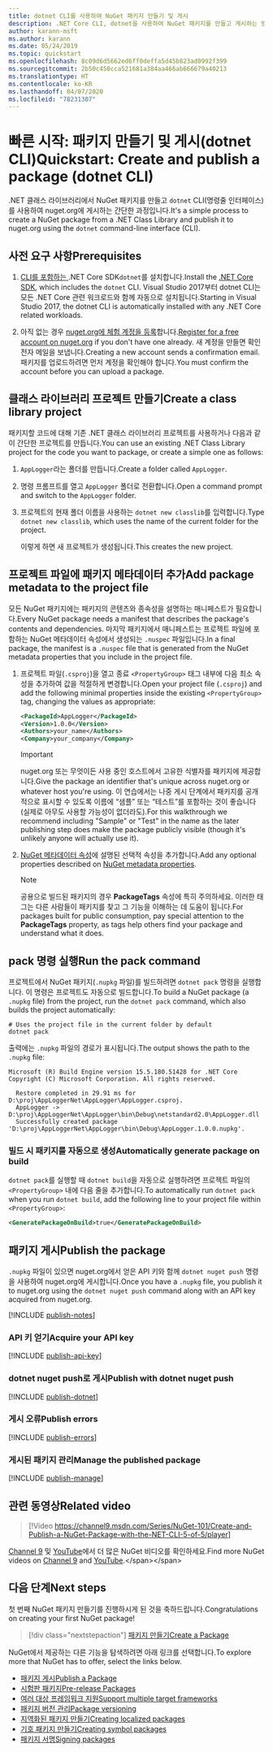 ```yaml
---
title: dotnet CLI를 사용하여 NuGet 패키지 만들기 및 게시
description: .NET Core CLI, dotnet을 사용하여 NuGet 패키지를 만들고 게시하는 방법에 대한 연습 자습서입니다.
author: karann-msft
ms.author: karann
ms.date: 05/24/2019
ms.topic: quickstart
ms.openlocfilehash: 8c09d6d5662ed6ff0deffa5d45b823ad0992f399
ms.sourcegitcommit: 2b50c450cca521681a384aa466ab666679a40213
ms.translationtype: HT
ms.contentlocale: ko-KR
ms.lasthandoff: 04/07/2020
ms.locfileid: "78231307"
---
```

# <a name="quickstart-create-and-publish-a-package-dotnet-cli"></a><span data-ttu-id="a0eba-103">빠른 시작: 패키지 만들기 및 게시(dotnet CLI)</span><span class="sxs-lookup"><span data-stu-id="a0eba-103">Quickstart: Create and publish a package (dotnet CLI)</span></span>

<span data-ttu-id="a0eba-104">.NET 클래스 라이브러리에서 NuGet 패키지를 만들고 `dotnet` CLI(명령줄 인터페이스)를 사용하여 nuget.org에 게시하는 간단한 과정입니다.</span><span class="sxs-lookup"><span data-stu-id="a0eba-104">It's a simple process to create a NuGet package from a .NET Class Library and publish it to nuget.org using the `dotnet` command-line interface (CLI).</span></span>

## <a name="prerequisites"></a><span data-ttu-id="a0eba-105">사전 요구 사항</span><span class="sxs-lookup"><span data-stu-id="a0eba-105">Prerequisites</span></span>

1. <span data-ttu-id="a0eba-106">[ CLI를 포함하는 ](https://www.microsoft.com/net/download/).NET Core SDK`dotnet`를 설치합니다.</span><span class="sxs-lookup"><span data-stu-id="a0eba-106">Install the [.NET Core SDK](https://www.microsoft.com/net/download/), which includes the `dotnet` CLI.</span></span> <span data-ttu-id="a0eba-107">Visual Studio 2017부터 dotnet CLI는 모든 .NET Core 관련 워크로드와 함께 자동으로 설치됩니다.</span><span class="sxs-lookup"><span data-stu-id="a0eba-107">Starting in Visual Studio 2017, the dotnet CLI is automatically installed with any .NET Core related workloads.</span></span>

1. <span data-ttu-id="a0eba-108">아직 없는 경우 [nuget.org에 체험 계정을 등록](https://www.nuget.org/users/account/LogOn?returnUrl=%2F)합니다.</span><span class="sxs-lookup"><span data-stu-id="a0eba-108">[Register for a free account on nuget.org](https://www.nuget.org/users/account/LogOn?returnUrl=%2F) if you don't have one already.</span></span> <span data-ttu-id="a0eba-109">새 계정을 만들면 확인 전자 메일을 보냅니다.</span><span class="sxs-lookup"><span data-stu-id="a0eba-109">Creating a new account sends a confirmation email.</span></span> <span data-ttu-id="a0eba-110">패키지를 업로드하려면 먼저 계정을 확인해야 합니다.</span><span class="sxs-lookup"><span data-stu-id="a0eba-110">You must confirm the account before you can upload a package.</span></span>

## <a name="create-a-class-library-project"></a><span data-ttu-id="a0eba-111">클래스 라이브러리 프로젝트 만들기</span><span class="sxs-lookup"><span data-stu-id="a0eba-111">Create a class library project</span></span>

<span data-ttu-id="a0eba-112">패키지할 코드에 대해 기존 .NET 클래스 라이브러리 프로젝트를 사용하거나 다음과 같이 간단한 프로젝트를 만듭니다.</span><span class="sxs-lookup"><span data-stu-id="a0eba-112">You can use an existing .NET Class Library project for the code you want to package, or create a simple one as follows:</span></span>

1. <span data-ttu-id="a0eba-113">`AppLogger`라는 폴더를 만듭니다.</span><span class="sxs-lookup"><span data-stu-id="a0eba-113">Create a folder called `AppLogger`.</span></span>

1. <span data-ttu-id="a0eba-114">명령 프롬프트를 열고 `AppLogger` 폴더로 전환합니다.</span><span class="sxs-lookup"><span data-stu-id="a0eba-114">Open a command prompt and switch to the `AppLogger` folder.</span></span>

1. <span data-ttu-id="a0eba-115">프로젝트의 현재 폴더 이름을 사용하는 `dotnet new classlib`를 입력합니다.</span><span class="sxs-lookup"><span data-stu-id="a0eba-115">Type `dotnet new classlib`, which uses the name of the current folder for the project.</span></span>

   <span data-ttu-id="a0eba-116">이렇게 하면 새 프로젝트가 생성됩니다.</span><span class="sxs-lookup"><span data-stu-id="a0eba-116">This creates the new project.</span></span>

## <a name="add-package-metadata-to-the-project-file"></a><span data-ttu-id="a0eba-117">프로젝트 파일에 패키지 메타데이터 추가</span><span class="sxs-lookup"><span data-stu-id="a0eba-117">Add package metadata to the project file</span></span>

<span data-ttu-id="a0eba-118">모든 NuGet 패키지에는 패키지의 콘텐츠와 종속성을 설명하는 매니페스트가 필요합니다.</span><span class="sxs-lookup"><span data-stu-id="a0eba-118">Every NuGet package needs a manifest that describes the package's contents and dependencies.</span></span> <span data-ttu-id="a0eba-119">마지막 패키지에서 매니페스트는 프로젝트 파일에 포함하는 NuGet 메타데이터 속성에서 생성되는 `.nuspec` 파일입니다.</span><span class="sxs-lookup"><span data-stu-id="a0eba-119">In a final package, the manifest is a `.nuspec` file that is generated from the NuGet metadata properties that you include in the project file.</span></span>

1. <span data-ttu-id="a0eba-120">프로젝트 파일(`.csproj`)을 열고 종료 `<PropertyGroup>` 태그 내부에 다음 최소 속성을 추가하여 값을 적절하게 변경합니다.</span><span class="sxs-lookup"><span data-stu-id="a0eba-120">Open your project file (`.csproj`) and add the following minimal properties inside the existing `<PropertyGroup>` tag, changing the values as appropriate:</span></span>

    ```xml
    <PackageId>AppLogger</PackageId>
    <Version>1.0.0</Version>
    <Authors>your_name</Authors>
    <Company>your_company</Company>
    ```

    > [!Important]
    > <span data-ttu-id="a0eba-121">nuget.org 또는 무엇이든 사용 중인 호스트에서 고유한 식별자를 패키지에 제공합니다.</span><span class="sxs-lookup"><span data-stu-id="a0eba-121">Give the package an identifier that's unique across nuget.org or whatever host you're using.</span></span> <span data-ttu-id="a0eba-122">이 연습에서는 나중 게시 단계에서 패키지를 공개적으로 표시할 수 있도록 이름에 “샘플” 또는 “테스트”를 포함하는 것이 좋습니다(실제로 아무도 사용할 가능성이 없더라도).</span><span class="sxs-lookup"><span data-stu-id="a0eba-122">For this walkthrough we recommend including "Sample" or "Test" in the name as the later publishing step does make the package publicly visible (though it's unlikely anyone will actually use it).</span></span>

1. <span data-ttu-id="a0eba-123">[NuGet 메타데이터 속성](/dotnet/core/tools/csproj#nuget-metadata-properties)에 설명된 선택적 속성을 추가합니다.</span><span class="sxs-lookup"><span data-stu-id="a0eba-123">Add any optional properties described on [NuGet metadata properties](/dotnet/core/tools/csproj#nuget-metadata-properties).</span></span>

    > [!Note]
    > <span data-ttu-id="a0eba-124">공용으로 빌드된 패키지의 경우 **PackageTags** 속성에 특히 주의하세요. 이러한 태그는 다른 사람들이 패키지를 찾고 그 기능을 이해하는 데 도움이 됩니다.</span><span class="sxs-lookup"><span data-stu-id="a0eba-124">For packages built for public consumption, pay special attention to the **PackageTags** property, as tags help others find your package and understand what it does.</span></span>

## <a name="run-the-pack-command"></a><span data-ttu-id="a0eba-125">pack 명령 실행</span><span class="sxs-lookup"><span data-stu-id="a0eba-125">Run the pack command</span></span>

<span data-ttu-id="a0eba-126">프로젝트에서 NuGet 패키지(`.nupkg` 파일)를 빌드하려면 `dotnet pack` 명령을 실행합니다. 이 명령은 프로젝트도 자동으로 빌드합니다.</span><span class="sxs-lookup"><span data-stu-id="a0eba-126">To build a NuGet package (a `.nupkg` file) from the project, run the `dotnet pack` command, which also builds the project automatically:</span></span>

```dotnetcli
# Uses the project file in the current folder by default
dotnet pack
```

<span data-ttu-id="a0eba-127">출력에는 `.nupkg` 파일의 경로가 표시됩니다.</span><span class="sxs-lookup"><span data-stu-id="a0eba-127">The output shows the path to the `.nupkg` file:</span></span>

```output
Microsoft (R) Build Engine version 15.5.180.51428 for .NET Core
Copyright (C) Microsoft Corporation. All rights reserved.

  Restore completed in 29.91 ms for D:\proj\AppLoggerNet\AppLogger\AppLogger.csproj.
  AppLogger -> D:\proj\AppLoggerNet\AppLogger\bin\Debug\netstandard2.0\AppLogger.dll
  Successfully created package 'D:\proj\AppLoggerNet\AppLogger\bin\Debug\AppLogger.1.0.0.nupkg'.
```

### <a name="automatically-generate-package-on-build"></a><span data-ttu-id="a0eba-128">빌드 시 패키지를 자동으로 생성</span><span class="sxs-lookup"><span data-stu-id="a0eba-128">Automatically generate package on build</span></span>

<span data-ttu-id="a0eba-129">`dotnet pack`를 실행할 때 `dotnet build`을 자동으로 실행하려면 프로젝트 파일의 `<PropertyGroup>` 내에 다음 줄을 추가합니다.</span><span class="sxs-lookup"><span data-stu-id="a0eba-129">To automatically run `dotnet pack` when you run `dotnet build`, add the following line to your project file within `<PropertyGroup>`:</span></span>

```xml
<GeneratePackageOnBuild>true</GeneratePackageOnBuild>
```

## <a name="publish-the-package"></a><span data-ttu-id="a0eba-130">패키지 게시</span><span class="sxs-lookup"><span data-stu-id="a0eba-130">Publish the package</span></span>

<span data-ttu-id="a0eba-131">`.nupkg` 파일이 있으면 nuget.org에서 얻은 API 키와 함께 `dotnet nuget push` 명령을 사용하여 nuget.org에 게시합니다.</span><span class="sxs-lookup"><span data-stu-id="a0eba-131">Once you have a `.nupkg` file, you publish it to nuget.org using the `dotnet nuget push` command along with an API key acquired from nuget.org.</span></span>

[!INCLUDE [publish-notes](includes/publish-notes.md)]

### <a name="acquire-your-api-key"></a><span data-ttu-id="a0eba-132">API 키 얻기</span><span class="sxs-lookup"><span data-stu-id="a0eba-132">Acquire your API key</span></span>

[!INCLUDE [publish-api-key](includes/publish-api-key.md)]

### <a name="publish-with-dotnet-nuget-push"></a><span data-ttu-id="a0eba-133">dotnet nuget push로 게시</span><span class="sxs-lookup"><span data-stu-id="a0eba-133">Publish with dotnet nuget push</span></span>

[!INCLUDE [publish-dotnet](includes/publish-dotnet.md)]

### <a name="publish-errors"></a><span data-ttu-id="a0eba-134">게시 오류</span><span class="sxs-lookup"><span data-stu-id="a0eba-134">Publish errors</span></span>

[!INCLUDE [publish-errors](includes/publish-errors.md)]

### <a name="manage-the-published-package"></a><span data-ttu-id="a0eba-135">게시된 패키지 관리</span><span class="sxs-lookup"><span data-stu-id="a0eba-135">Manage the published package</span></span>

[!INCLUDE [publish-manage](includes/publish-manage.md)]

## <a name="related-video"></a><span data-ttu-id="a0eba-136">관련 동영상</span><span class="sxs-lookup"><span data-stu-id="a0eba-136">Related video</span></span>

> [!Video https://channel9.msdn.com/Series/NuGet-101/Create-and-Publish-a-NuGet-Package-with-the-NET-CLI-5-of-5/player]

<span data-ttu-id="a0eba-137">[Channel 9](https://channel9.msdn.com/Series/NuGet-101) 및 [YouTube](https://www.youtube.com/playlist?list=PLdo4fOcmZ0oVLvfkFk8O9h6v2Dcdh2bh_)에서 더 많은 NuGet 비디오를 확인하세요.</span><span class="sxs-lookup"><span data-stu-id="a0eba-137">Find more NuGet videos on [Channel 9](https://channel9.msdn.com/Series/NuGet-101) and [YouTube](https://www.youtube.com/playlist?list=PLdo4fOcmZ0oVLvfkFk8O9h6v2Dcdh2bh_).</span></span>

## <a name="next-steps"></a><span data-ttu-id="a0eba-138">다음 단계</span><span class="sxs-lookup"><span data-stu-id="a0eba-138">Next steps</span></span>

<span data-ttu-id="a0eba-139">첫 번째 NuGet 패키지 만들기를 진행하시게 된 것을 축하드립니다.</span><span class="sxs-lookup"><span data-stu-id="a0eba-139">Congratulations on creating your first NuGet package!</span></span>

> [!div class="nextstepaction"]
> [<span data-ttu-id="a0eba-140">패키지 만들기</span><span class="sxs-lookup"><span data-stu-id="a0eba-140">Create a Package</span></span>](../create-packages/creating-a-package-dotnet-cli.md)

<span data-ttu-id="a0eba-141">NuGet에서 제공하는 다른 기능을 탐색하려면 아래 링크를 선택합니다.</span><span class="sxs-lookup"><span data-stu-id="a0eba-141">To explore more that NuGet has to offer, select the links below.</span></span>

- [<span data-ttu-id="a0eba-142">패키지 게시</span><span class="sxs-lookup"><span data-stu-id="a0eba-142">Publish a Package</span></span>](../nuget-org/publish-a-package.md)
- [<span data-ttu-id="a0eba-143">시험판 패키지</span><span class="sxs-lookup"><span data-stu-id="a0eba-143">Pre-release Packages</span></span>](../create-packages/Prerelease-Packages.md)
- [<span data-ttu-id="a0eba-144">여러 대상 프레임워크 지원</span><span class="sxs-lookup"><span data-stu-id="a0eba-144">Support multiple target frameworks</span></span>](../create-packages/multiple-target-frameworks-project-file.md)
- [<span data-ttu-id="a0eba-145">패키지 버전 관리</span><span class="sxs-lookup"><span data-stu-id="a0eba-145">Package versioning</span></span>](../concepts/package-versioning.md)
- [<span data-ttu-id="a0eba-146">지역화된 패키지 만들기</span><span class="sxs-lookup"><span data-stu-id="a0eba-146">Creating localized packages</span></span>](../create-packages/creating-localized-packages.md)
- [<span data-ttu-id="a0eba-147">기호 패키지 만들기</span><span class="sxs-lookup"><span data-stu-id="a0eba-147">Creating symbol packages</span></span>](../create-packages/symbol-packages-snupkg.md)
- [<span data-ttu-id="a0eba-148">패키지 서명</span><span class="sxs-lookup"><span data-stu-id="a0eba-148">Signing packages</span></span>](../create-packages/Sign-a-package.md)
